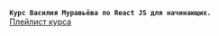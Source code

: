 **`Курс Василия Муравьёва по React JS для начинающих.`**\
[Плейлист курса](https://www.youtube.com/playlist?list=PLtL3lrXPn2rUiIj46eozwWn9P2x8RoOiR)
